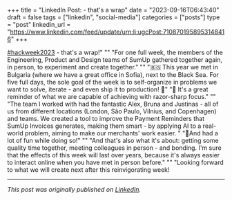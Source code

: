 +++
title = "LinkedIn Post: - that's a wrap"
date = "2023-09-16T06:43:40"
draft = false
tags = ["linkedin", "social-media"]
categories = ["posts"]
type = "post"
linkedin_url = "https://www.linkedin.com/feed/update/urn:li:ugcPost:7108701958953148416"
+++

[#hackweek2023](https://www.linkedin.com/feed/hashtag/hackweek2023) - that's a wrap!"
""
"For one full week, the members of the Engineering, Product and Design teams of SumUp gathered together again, in person, to experiment and create together."
""
"🇧🇬 This year we met in Bulgaria (where we have a great office in Sofia), next to the Black Sea. For five full days, the sole goal of the week is to self-organize in problems we want to solve, iterate - and even ship it to production! 🚀"
"🎯 It's a great reminder of what we are capable of achieving with razor-sharp focus."
""
"The team I worked with had the fantastic Alex, Bruna and Justinas - all of us from different locations (London, São Paulo, Vilnius, and Copenhagen) and teams. We created a tool to improve the Payment Reminders that SumUp Invoices generates, making them smart - by applying AI to a real-world problem, aiming to make our merchants' work easier. "
"🥳And had a lot of fun while doing so!"
""
"And that's also what it's about: getting some quality time together, meeting colleagues in person - and bonding. I'm sure that the effects of this week will last over years, because it's always easier to interact online when you have met in person before."
""
"Looking forward to what we will create next after this reinvigorating week!

---

*This post was originally published on [LinkedIn](https://www.linkedin.com/in/adrianmoreno/recent-activity/all/).*